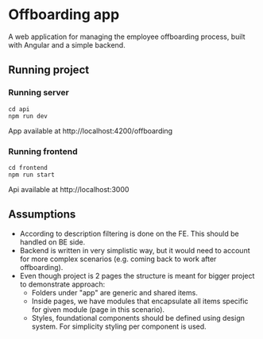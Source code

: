 # Offboarding app
A web application for managing the employee offboarding process, built with Angular and a simple backend.

## Running project
### Running server
```
cd api
npm run dev
```
App available at http://localhost:4200/offboarding 

### Running frontend
```
cd frontend
npm run start
```
Api available at http://localhost:3000

## Assumptions
- According to description filtering is done on the FE. This should be handled on BE side.
- Backend is written in very simplistic way, but it would need to account for more complex scenarios (e.g. coming back to work after offboarding).
- Even though project is 2 pages the structure is meant for bigger project to demonstrate approach:
  - Folders under "app" are generic and shared items.
  - Inside pages, we have modules that encapsulate all items specific for given module (page in this scenario).
  - Styles, foundational components should be defined using design system. For simplicity styling per component is used.
